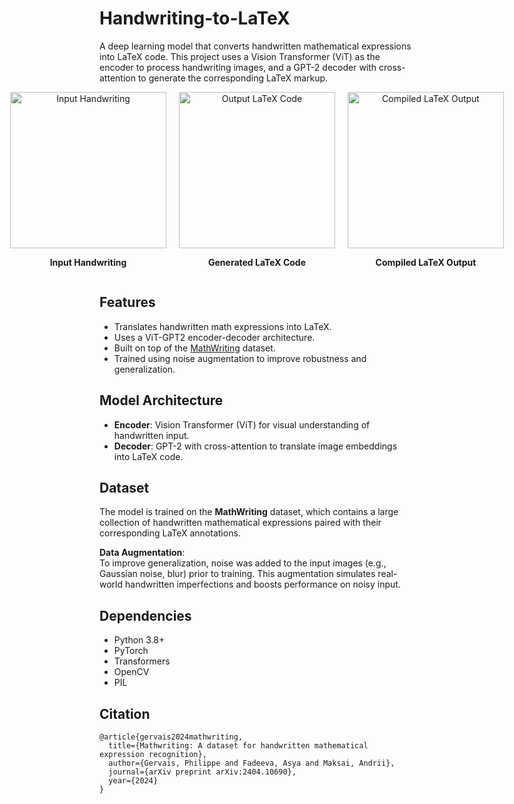 # Handwriting-to-LaTeX

A deep learning model that converts handwritten mathematical expressions into LaTeX code. This project uses a Vision Transformer (ViT) as the encoder to process handwriting images, and a GPT-2 decoder with cross-attention to generate the corresponding LaTeX markup.

<div align="center" style="display: flex; flex-direction: row; justify-content: center; gap: 20px;">

  <div style="text-align: center;">
    <img src="https://github.com/user-attachments/assets/e9296967-f864-44aa-9407-062d08f4970e" alt="Input Handwriting" width="250"/>
    <p><strong>Input Handwriting</strong></p>
  </div>

  <div style="text-align: center;">
    <img src="https://github.com/user-attachments/assets/1b59a78a-54a3-41e9-8733-662b7664f998" alt="Output LaTeX Code" width="250"/>
    <p><strong>Generated LaTeX Code</strong></p>
  </div>

  <div style="text-align: center;">
    <img src="https://github.com/user-attachments/assets/b630f11a-b50a-4202-8b94-3f743db03685" alt="Compiled LaTeX Output" width="250"/>
    <p><strong>Compiled LaTeX Output</strong></p>
  </div>

</div>



##  Features

- Translates handwritten math expressions into LaTeX.
- Uses a ViT-GPT2 encoder-decoder architecture.
- Built on top of the [MathWriting](https://arxiv.org/abs/2404.10690) dataset.
- Trained using noise augmentation to improve robustness and generalization.

##  Model Architecture

- **Encoder**: Vision Transformer (ViT) for visual understanding of handwritten input.
- **Decoder**: GPT-2 with cross-attention to translate image embeddings into LaTeX code.


## Dataset

The model is trained on the **MathWriting** dataset, which contains a large collection of handwritten mathematical expressions paired with their corresponding LaTeX annotations.

**Data Augmentation**:  
To improve generalization, noise was added to the input images (e.g., Gaussian noise, blur) prior to training. This augmentation simulates real-world handwritten imperfections and boosts performance on noisy input.

## Dependencies
- Python 3.8+
- PyTorch
- Transformers
- OpenCV
- PIL

## Citation
```
@article{gervais2024mathwriting,
  title={Mathwriting: A dataset for handwritten mathematical expression recognition},
  author={Gervais, Philippe and Fadeeva, Asya and Maksai, Andrii},
  journal={arXiv preprint arXiv:2404.10690},
  year={2024}
}
```
